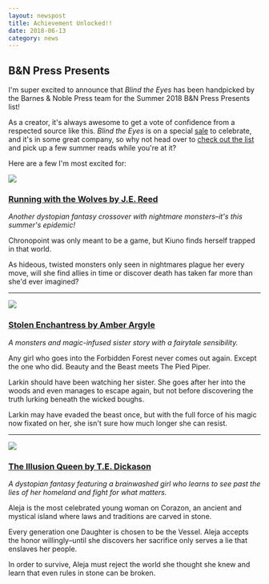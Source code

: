 ```yaml
---
layout: newspost
title: Achievement Unlocked!!
date: 2018-06-13
category: news
---
```


## B&N Press Presents

I'm super excited to announce that *Blind the Eyes* has been handpicked by the Barnes & Noble Press team for the Summer 2018 B&N Press Presents list!

As a creator, it's always awesome to get a vote of confidence from a respected source like this. *Blind the Eyes* is on a special [sale](http://books2read.com/blindtheeyes) to celebrate, and it's in some great company, so why not head over to [check out the list](https://www.barnesandnoble.com/b/bn-press-presents/teens/_/N-rf4Z19r4) and pick up a few summer reads while you're at it?

Here are a few I'm most excited for:

![](https://prodimage.images-bn.com/pimages/2940159099181_p0_v1_s550x406.jpg)

### [Running with the Wolves by J.E. Reed](https://www.barnesandnoble.com/w/running-with-the-wolves-je-reed/1128523240?ean=2940159099181)

*Another dystopian fantasy crossover with nightmare monsters–it's this summer's epidemic!* 

Chronopoint was only meant to be a game, but Kiuno finds herself trapped in that world. 

As hideous, twisted monsters only seen in nightmares plague her every move, will she find allies in time or discover death has taken far more than she'd ever imagined?

---

![](https://prodimage.images-bn.com/pimages/2940159091659_p0_v1_s550x406.jpg)

### [Stolen Enchantress by Amber Argyle](https://www.barnesandnoble.com/w/stolen-enchantress-amber-argyle/1128494806?ean=2940159091659)

*A monsters and magic-infused sister story with a fairytale sensibility.*

Any girl who goes into the Forbidden Forest never comes out again. Except the one who did. Beauty and the Beast meets The Pied Piper. 

Larkin should have been watching her sister. She goes after her into the woods and even manages to escape again, but not before discovering the truth lurking beneath the wicked boughs. 

Larkin may have evaded the beast once, but with the full force of his magic now fixated on her, she isn't sure how much longer she can resist.

---

![](https://prodimage.images-bn.com/pimages/2940162047667_p0_v1_s550x406.jpg)

### [The Illusion Queen by T.E. Dickason](https://www.barnesandnoble.com/w/the-illusion-queen-te-dickason/1128768887?ean=2940162047667)

*A dystopian fantasy featuring a brainwashed girl who learns to see past the lies of her homeland and fight for what matters.* 

Aleja is the most celebrated young woman on Corazon, an ancient and mystical island where laws and traditions are carved in stone. 

Every generation one Daughter is chosen to be the Vessel. Aleja accepts the honor willingly–until she discovers her sacrifice only serves a lie that enslaves her people. 

In order to survive, Aleja must reject the world she thought she knew and learn that even rules in stone can be broken.
